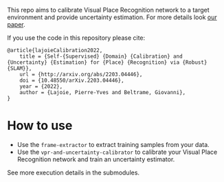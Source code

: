 This repo aims to calibrate Visual Place Recognition network to a target environment and provide uncertainty estimation. For more details look [our paper](http://arxiv.org/abs/2203.04446).

If you use the code in this repository please cite:
```
@article{lajoieCalibration2022,
	title = {Self-{Supervised} {Domain} {Calibration} and {Uncertainty} {Estimation} for {Place} {Recognition} via {Robust} {SLAM}},
	url = {http://arxiv.org/abs/2203.04446},
	doi = {10.48550/arXiv.2203.04446},
	year = {2022},
	author = {Lajoie, Pierre-Yves and Beltrame, Giovanni},
}
```

# How to use

- Use the `frame-extractor` to extract training samples from your data.
- Use the `vpr-and-uncertainty-calibrator` to calibrate your Visual Place Recognition network and train an uncertainty estimator.

See more execution details in the submodules.